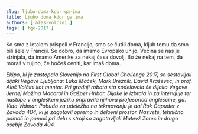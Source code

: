 ```yaml
---
slug: ljubo-doma-kdor-ga-ima
title: Ljubo doma kdor ga ima
authors: [ ales-volcini ]
tags: [ fgc-2017 ]
---
```


Ko smo z letalom prispeli v Francijo, smo se čutili doma, kljub temu da smo bili šele v
Franciji. Še dobro, da imamo Evropsko unijo. Večina se nas je strinjala, da imamo Amerike
za nekaj časa dovolj. Bo že nekaj na tem, da moraš v tujino, če hočeš ceniti, kar imaš doma.
<!-- truncate -->

_Ekipo, ki je zastopala Slovenijo na First Global Challenge 2017, so sestavljali dijaki
Vegove Ljubljana: Luka Maček, Mark Breznik, David Kraševec, in prof. Aleš Volčini kot
mentor. Pri gradnji robota sta sodelovala še dijaka Vegove Jernej Možina Macarol in Gašper
Hribar. Dijake je izbrala in za intervjuje ter nastope v angleškem jeziku pripravila njihova
profesorica angleščine, ga. Vida Vidmar. Pobudo za udeležbo na tekmovanju je dal Rok Capuder
z Zavoda 404, ki je zagotovil opremo in delovni prostor. Nasvete, tehnično pomoč in pomoč
pri delu s stroji so zagotavljali Matevž Zorec in drugo osebje Zavoda 404._
